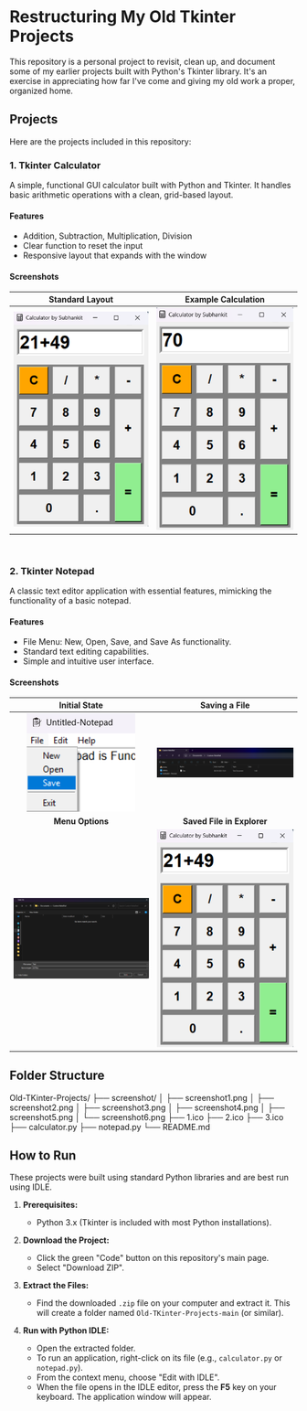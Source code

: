 # Restructuring My Old Tkinter Projects

This repository is a personal project to revisit, clean up, and document some of my earlier projects built with Python's Tkinter library. It's an exercise in appreciating how far I've come and giving my old work a proper, organized home.

## Projects

Here are the projects included in this repository:

### 1. Tkinter Calculator

A simple, functional GUI calculator built with Python and Tkinter. It handles basic arithmetic operations with a clean, grid-based layout.

#### **Features**
* Addition, Subtraction, Multiplication, Division
* Clear function to reset the input
* Responsive layout that expands with the window

#### **Screenshots**

| Standard Layout                                    | Example Calculation                                        |
| :------------------------------------------------: | :--------------------------------------------------------: |
| ![Calculator Layout](screenshot/screenshot5.png)   | ![Calculator Calculation](screenshot/screenshot6.png)      |

<br>

### 2. Tkinter Notepad

A classic text editor application with essential features, mimicking the functionality of a basic notepad.

#### **Features**
* File Menu: New, Open, Save, and Save As functionality.
* Standard text editing capabilities.
* Simple and intuitive user interface.

#### **Screenshots**

| Initial State                                    | Saving a File                                      |
| :----------------------------------------------: | :------------------------------------------------: |
| ![Notepad Initial State](screenshot/screenshot2.png) | ![Save As Dialog](screenshot/screenshot4.png) |
| **Menu Options** | **Saved File in Explorer** |
| ![Notepad Menu](screenshot/screenshot3.png)       | ![Saved File](screenshot/screenshot5.png)      |

## Folder Structure

Old-TKinter-Projects/
├── screenshot/
│   ├── screenshot1.png
│   ├── screenshot2.png
│   ├── screenshot3.png
│   ├── screenshot4.png
│   ├── screenshot5.png
│   └── screenshot6.png
├── 1.ico
├── 2.ico
├── 3.ico
├── calculator.py
├── notepad.py
└── README.md

## How to Run

These projects were built using standard Python libraries and are best run using IDLE.

1.  **Prerequisites:**
    * Python 3.x (Tkinter is included with most Python installations).

2.  **Download the Project:**
    * Click the green "Code" button on this repository's main page.
    * Select "Download ZIP".

3.  **Extract the Files:**
    * Find the downloaded `.zip` file on your computer and extract it. This will create a folder named `Old-TKinter-Projects-main` (or similar).

4.  **Run with Python IDLE:**
    * Open the extracted folder.
    * To run an application, right-click on its file (e.g., `calculator.py` or `notepad.py`).
    * From the context menu, choose "Edit with IDLE".
    * When the file opens in the IDLE editor, press the **F5** key on your keyboard. The application window will appear.